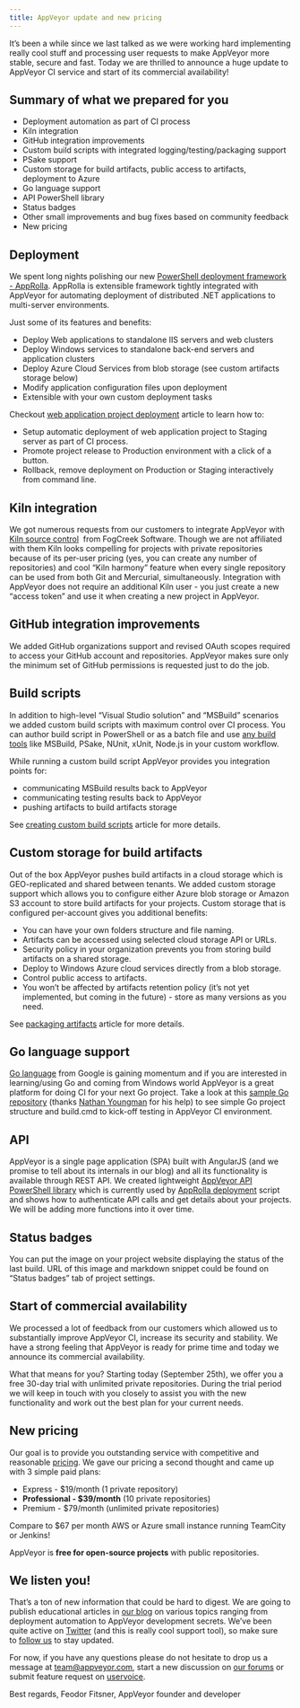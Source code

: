 ```yaml
---
title: AppVeyor update and new pricing
---
```


It’s been a while since we last talked as we were working hard implementing really cool stuff
and processing user requests to make AppVeyor more stable, secure and fast.
Today we are thrilled to announce a huge update to AppVeyor CI service and start of its commercial
availability!

## Summary of what we prepared for you

* Deployment automation as part of CI process
* Kiln integration
* GitHub integration improvements
* Custom build scripts with integrated logging/testing/packaging support
* PSake support
* Custom storage for build artifacts, public access to artifacts, deployment to Azure
* Go language support
* API PowerShell library
* Status badges
* Other small improvements and bug fixes based on community feedback
* New pricing

## Deployment

We spent long nights polishing our new [PowerShell deployment framework - AppRolla](https://github.com/AppVeyor/AppRolla).
AppRolla is extensible framework tightly integrated with AppVeyor for automating deployment
of distributed .NET applications to multi-server environments.

Just some of its features and benefits:

* Deploy Web applications to standalone IIS servers and web clusters
* Deploy Windows services to standalone back-end servers and application clusters
* Deploy Azure Cloud Services from blob storage (see custom artifacts storage below)
* Modify application configuration files upon deployment
* Extensible with your own custom deployment tasks

Checkout <a href="http://help.appveyor.com/kb/using-appveyor/web-application-project-deployment-to-staging-and-production-environments">web application project deployment</a> article to learn how to:

* Setup automatic deployment of web application project to Staging server as part of CI process.
* Promote project release to Production environment with a click of a button.
* Rollback, remove deployment on Production or Staging interactively from command line.

## Kiln integration

We got numerous requests from our customers to integrate AppVeyor with [Kiln source control](http://www.fogcreek.com/kiln/)
 from FogCreek Software. Though we are not affiliated with them Kiln looks compelling for projects
with private repositories because of its per-user pricing (yes, you can create any number of repositories)
and cool “Kiln harmony” feature when every single repository can be used from both Git and Mercurial,
simultaneously. Integration with AppVeyor does not require an additional Kiln user - you just create
a new “access token” and use it when creating a new project in AppVeyor.

## GitHub integration improvements

We added GitHub organizations support and revised OAuth scopes required to access your GitHub account
and repositories. AppVeyor makes sure only the minimum set of GitHub permissions is requested just to do
the job.

## Build scripts

In addition to high-level “Visual Studio solution” and “MSBuild” scenarios we added custom build scripts
with maximum control over CI process. You can author build script in PowerShell or as a batch file and
use <a href="http://help.appveyor.com/kb/using-appveyor/software-installed-on-appveyor-build-servers">any build tools</a> like MSBuild, PSake, NUnit, xUnit, Node.js in your custom workflow.

While running a custom build script AppVeyor provides you integration points for:

* communicating MSBuild results back to AppVeyor
* communicating testing results back to AppVeyor
* pushing artifacts to build artifacts storage

See <a href="http://help.appveyor.com/kb/using-appveyor/custom-build-scripts">creating custom build scripts</a> article for more details.

## Custom storage for build artifacts

Out of the box AppVeyor pushes build artifacts in a cloud storage which is GEO-replicated and shared between tenants. We added custom storage support which allows you to configure either Azure blob storage or Amazon S3 account to store build artifacts for your projects. Custom storage that is configured per-account gives you additional benefits:

* You can have your own folders structure and file naming.
* Artifacts can be accessed using selected cloud storage API or URLs.
* Security policy in your organization prevents you from storing build artifacts on a shared storage.
* Deploy to Windows Azure cloud services directly from a blob storage.
* Control public access to artifacts.
* You won’t be affected by artifacts retention policy (it’s not yet implemented, but coming in the future) - store as many versions as you need.

See <a href="http://help.appveyor.com/kb/getting-started/packaging-artifacts">packaging artifacts</a> article for more details.

## Go language support

<a href="https://golang.org/">Go language</a> from Google is gaining momentum and if you are interested in learning/using Go and coming from Windows world AppVeyor is a great platform for doing CI for your next Go project. Take a look at this <a href="https://bitbucket.org/appveyor/test-go/src">sample Go repository</a> (thanks <a href="https://twitter.com/nathany">Nathan Youngman</a> for his help) to see simple Go project structure and build.cmd to kick-off testing in AppVeyor CI environment.

## API

AppVeyor is a single page application (SPA) built with AngularJS (and we promise to tell about its internals in our blog) and all its functionality is available through REST API. We created lightweight <a href="https://github.com/AppVeyor/AppVeyor-PowerShell">AppVeyor API PowerShell library</a> which is currently used by <a href="https://github.com/AppVeyor/AppRolla">AppRolla deployment</a> script and shows how to authenticate API calls and get details about your projects. We will be adding more functions into it over time.

## Status badges

You can put the image on your project website displaying the status of the last build. URL of this image and markdown snippet could be found on “Status badges” tab of project settings.

## Start of commercial availability

We processed a lot of feedback from our customers which allowed us to substantially improve AppVeyor CI, increase its security and stability. We have a strong feeling that AppVeyor is ready for prime time and today we announce its commercial availability.

What that means for you? Starting today (September 25th), we offer you a free 30-day trial with unlimited private repositories. During the trial period we will keep in touch with you closely to assist you with the new functionality and work out the best plan for your current needs.

## New pricing

Our goal is to provide you outstanding service with competitive and reasonable
[pricing](/pricing/). We gave our pricing a second thought and came up with 3 simple paid plans:

* Express - $19/month (1 private repository)
* **Professional - $39/month** (10 private repositories)
* Premium - $79/month (unlimited private repositories)

Compare to $67 per month AWS or Azure small instance running TeamCity or Jenkins!

AppVeyor is **free for open-source projects** with public repositories.

## We listen you!

That’s a ton of new information that could be hard to digest. We are going to publish educational
articles in <a href="/blog/">our blog</a> on various topics ranging from deployment automation to
AppVeyor development secrets. We’ve been quite active on <a href="https://twitter.com/appveyor">Twitter</a>
(and this is really cool support tool), so make sure to <a href="https://twitter.com/intent/follow?original_referer=http%3A%2F%2Fwww.appveyor.com%2Fpricing&amp;region=follow_link&amp;screen_name=appveyor&amp;tw_p=followbutton&amp;variant=2.0">follow us</a> to stay updated.

For now, if you have any questions please do not hesitate to drop us a message at <a href="mailto:team@appveyor.com">team@appveyor.com</a>, start a new discussion on <a href="http://help.appveyor.com/discussions">our forums</a> or submit feature request on <a href="https://appveyor.uservoice.com/">uservoice</a>.

Best regards,
Feodor Fitsner, AppVeyor founder and developer
